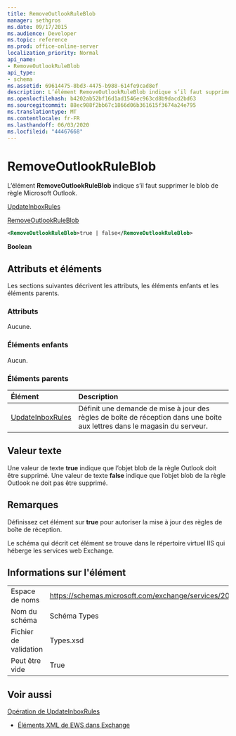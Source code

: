 ```yaml
---
title: RemoveOutlookRuleBlob
manager: sethgros
ms.date: 09/17/2015
ms.audience: Developer
ms.topic: reference
ms.prod: office-online-server
localization_priority: Normal
api_name:
- RemoveOutlookRuleBlob
api_type:
- schema
ms.assetid: 69614475-8bd3-4475-b988-614fe9cad8ef
description: L’élément RemoveOutlookRuleBlob indique s’il faut supprimer le blob de règle Microsoft Outlook.
ms.openlocfilehash: b4202ab52bf16d1ad1546ec963cd8b9dacd2bd63
ms.sourcegitcommit: 88ec988f2bb67c1866d06b361615f3674a24e795
ms.translationtype: MT
ms.contentlocale: fr-FR
ms.lasthandoff: 06/03/2020
ms.locfileid: "44467668"
---
```

# <a name="removeoutlookruleblob"></a>RemoveOutlookRuleBlob

L’élément **RemoveOutlookRuleBlob** indique s’il faut supprimer le blob de règle Microsoft Outlook. 
  
[UpdateInboxRules](updateinboxrules.md)
  
[RemoveOutlookRuleBlob](removeoutlookruleblob.md)
  
```XML
<RemoveOutlookRuleBlob>true | false</RemoveOutlookRuleBlob>
```

 **Boolean**
## <a name="attributes-and-elements"></a>Attributs et éléments

Les sections suivantes décrivent les attributs, les éléments enfants et les éléments parents.
  
### <a name="attributes"></a>Attributs

Aucune.
  
### <a name="child-elements"></a>Éléments enfants

Aucun.
  
### <a name="parent-elements"></a>Éléments parents

|**Élément**|**Description**|
|:-----|:-----|
|[UpdateInboxRules](updateinboxrules.md) <br/> |Définit une demande de mise à jour des règles de boîte de réception dans une boîte aux lettres dans le magasin du serveur.  <br/> |
   
## <a name="text-value"></a>Valeur texte

Une valeur de texte **true** indique que l’objet blob de la règle Outlook doit être supprimé. Une valeur de texte **false** indique que l’objet blob de la règle Outlook ne doit pas être supprimé. 
  
## <a name="remarks"></a>Remarques

Définissez cet élément sur **true** pour autoriser la mise à jour des règles de boîte de réception. 
  
Le schéma qui décrit cet élément se trouve dans le répertoire virtuel IIS qui héberge les services web Exchange.
  
## <a name="element-information"></a>Informations sur l'élément

|||
|:-----|:-----|
|Espace de noms  <br/> |https://schemas.microsoft.com/exchange/services/2006/types  <br/> |
|Nom du schéma  <br/> |Schéma Types  <br/> |
|Fichier de validation  <br/> |Types.xsd  <br/> |
|Peut être vide  <br/> |True  <br/> |
   
## <a name="see-also"></a>Voir aussi



[Opération de UpdateInboxRules](updateinboxrules-operation.md)


- [Éléments XML de EWS dans Exchange](ews-xml-elements-in-exchange.md)

